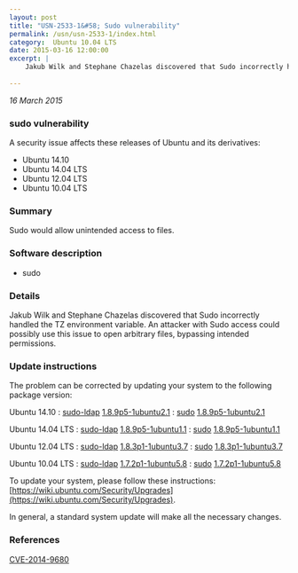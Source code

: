 ```yaml
---
layout: post
title: "USN-2533-1&#58; Sudo vulnerability"
permalink: /usn/usn-2533-1/index.html
category:  Ubuntu 10.04 LTS
date: 2015-03-16 12:00:00
excerpt: |
    Jakub Wilk and Stephane Chazelas discovered that Sudo incorrectly handled the TZ environment variable. An attacker with Sudo access could possibly use this issue to open arbitrary files, bypassing intended permissions. 
    
--- 
```

 
 

*16 March 2015*

### sudo vulnerability

A security issue affects these releases of Ubuntu and its derivatives:

* Ubuntu 14.10
* Ubuntu 14.04 LTS
* Ubuntu 12.04 LTS
* Ubuntu 10.04 LTS

### Summary

Sudo would allow unintended access to files. 

### Software description

* sudo 

### Details

Jakub Wilk and Stephane Chazelas discovered that Sudo incorrectly handled the TZ environment variable. An attacker with Sudo access could possibly use this issue to open arbitrary files, bypassing intended permissions. 

### Update instructions

The problem can be corrected by updating your system to the following package version:

Ubuntu 14.10
 : [sudo-ldap](https://launchpad.net/ubuntu/+source/sudo) <span> [1.8.9p5-1ubuntu2.1](https://launchpad.net/ubuntu/+source/sudo/1.8.9p5-1ubuntu2.1) </span> 
 : [sudo](https://launchpad.net/ubuntu/+source/sudo) <span> [1.8.9p5-1ubuntu2.1](https://launchpad.net/ubuntu/+source/sudo/1.8.9p5-1ubuntu2.1) </span> 

Ubuntu 14.04 LTS
 : [sudo-ldap](https://launchpad.net/ubuntu/+source/sudo) <span> [1.8.9p5-1ubuntu1.1](https://launchpad.net/ubuntu/+source/sudo/1.8.9p5-1ubuntu1.1) </span> 
 : [sudo](https://launchpad.net/ubuntu/+source/sudo) <span> [1.8.9p5-1ubuntu1.1](https://launchpad.net/ubuntu/+source/sudo/1.8.9p5-1ubuntu1.1) </span> 

Ubuntu 12.04 LTS
 : [sudo-ldap](https://launchpad.net/ubuntu/+source/sudo) <span> [1.8.3p1-1ubuntu3.7](https://launchpad.net/ubuntu/+source/sudo/1.8.3p1-1ubuntu3.7) </span> 
 : [sudo](https://launchpad.net/ubuntu/+source/sudo) <span> [1.8.3p1-1ubuntu3.7](https://launchpad.net/ubuntu/+source/sudo/1.8.3p1-1ubuntu3.7) </span> 

Ubuntu 10.04 LTS
 : [sudo-ldap](https://launchpad.net/ubuntu/+source/sudo) <span> [1.7.2p1-1ubuntu5.8](https://launchpad.net/ubuntu/+source/sudo/1.7.2p1-1ubuntu5.8) </span> 
 : [sudo](https://launchpad.net/ubuntu/+source/sudo) <span> [1.7.2p1-1ubuntu5.8](https://launchpad.net/ubuntu/+source/sudo/1.7.2p1-1ubuntu5.8) </span> 

To update your system, please follow these instructions: [https://wiki.ubuntu.com/Security/Upgrades](https://wiki.ubuntu.com/Security/Upgrades).

In general, a standard system update will make all the necessary changes. 

### References

 
 [CVE-2014-9680](http://people.ubuntu.com/~ubuntu-security/cve/CVE-2014-9680)
 

